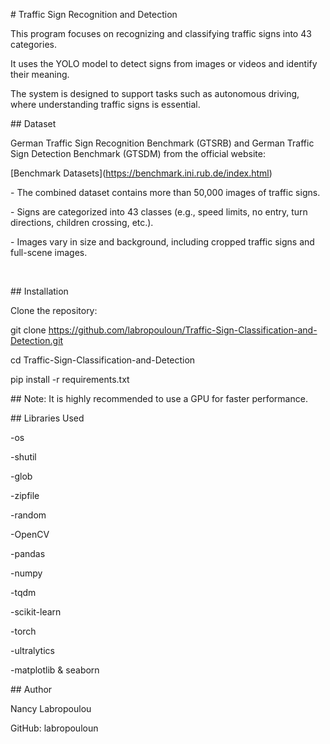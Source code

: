 \# Traffic Sign Recognition and Detection



This program focuses on recognizing and classifying traffic signs into 43 categories.  

It uses the YOLO model to detect signs from images or videos and identify their meaning.  

The system is designed to support tasks such as autonomous driving, where understanding traffic signs is essential.  





\## Dataset



German Traffic Sign Recognition Benchmark (GTSRB) and German Traffic Sign Detection Benchmark (GTSDM) from the official website:  

\[Benchmark Datasets](https://benchmark.ini.rub.de/index.html)



\- The combined dataset contains more than 50,000 images of traffic signs.  

\- Signs are categorized into 43 classes (e.g., speed limits, no entry, turn directions, children crossing, etc.).  

\- Images vary in size and background, including cropped traffic signs and full-scene images.

&nbsp; 



\## Installation



Clone the repository:



git clone https://github.com/labropouloun/Traffic-Sign-Classification-and-Detection.git

cd Traffic-Sign-Classification-and-Detection

pip install -r requirements.txt



\## Note: It is highly recommended to use a GPU for faster performance.



\## Libraries Used



-os

-shutil

-glob

-zipfile

-random 

\-OpenCV

\-pandas

\-numpy

\-tqdm

\-scikit-learn

\-torch

\-ultralytics

\-matplotlib \& seaborn



\## Author

Nancy Labropoulou

GitHub: labropouloun

